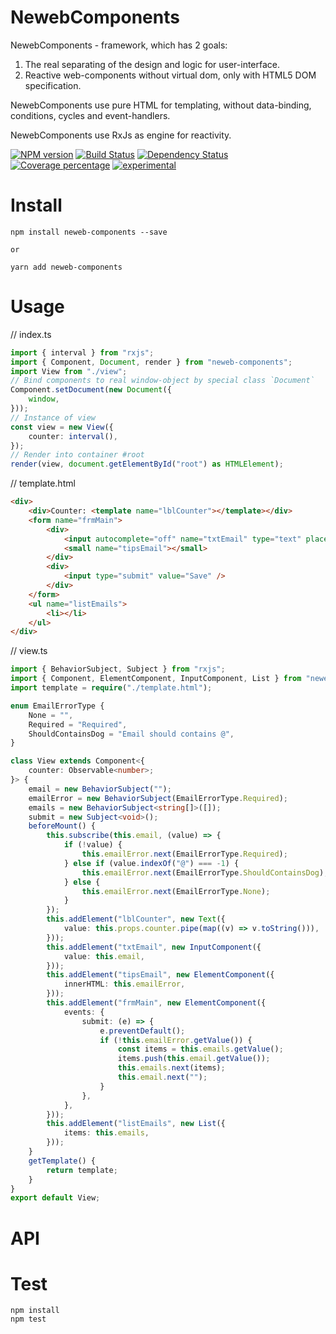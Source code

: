 # NewebComponents

NewebComponents - framework, which has 2 goals:

1. The real separating of the design and logic for user-interface.
2. Reactive web-components without virtual dom, only with HTML5 DOM specification.

NewebComponents use pure HTML for templating, without data-binding, conditions, cycles and event-handlers.

NewebComponents use RxJs as engine for reactivity.

[![NPM version][npm-image]][npm-url] [![Build Status][travis-image]][travis-url] [![Dependency Status][daviddm-image]][daviddm-url] [![Coverage percentage][coveralls-image]][coveralls-url]
[![experimental](http://badges.github.io/stability-badges/dist/experimental.svg)](http://github.com/badges/stability-badges)

# Install

    npm install neweb-components --save

    or

    yarn add neweb-components

# Usage

// index.ts

```typescript
import { interval } from "rxjs";
import { Component, Document, render } from "neweb-components";
import View from "./view";
// Bind components to real window-object by special class `Document`
Component.setDocument(new Document({
    window,
}));
// Instance of view
const view = new View({
    counter: interval(),
});
// Render into container #root
render(view, document.getElementById("root") as HTMLElement);
```

// template.html

```html
<div>
    <div>Counter: <template name="lblCounter"></template></div>
    <form name="frmMain">
        <div>
            <input autocomplete="off" name="txtEmail" type="text" placeholder="Type email" />
            <small name="tipsEmail"></small>
        </div>
        <div>
            <input type="submit" value="Save" />
        </div>
    </form>
    <ul name="listEmails">
        <li></li>
    </ul>
</div>
```

// view.ts

```typescript
import { BehaviorSubject, Subject } from "rxjs";
import { Component, ElementComponent, InputComponent, List } from "neweb-components";
import template = require("./template.html");

enum EmailErrorType {
    None = "",
    Required = "Required",
    ShouldContainsDog = "Email should contains @",
}

class View extends Component<{
    counter: Observable<number>;
}> {
    email = new BehaviorSubject("");
    emailError = new BehaviorSubject(EmailErrorType.Required);
    emails = new BehaviorSubject<string[]>([]);
    submit = new Subject<void>();
    beforeMount() {
        this.subscribe(this.email, (value) => {
            if (!value) {
                this.emailError.next(EmailErrorType.Required);
            } else if (value.indexOf("@") === -1) {
                this.emailError.next(EmailErrorType.ShouldContainsDog);
            } else {
                this.emailError.next(EmailErrorType.None);
            }
        });
        this.addElement("lblCounter", new Text({
            value: this.props.counter.pipe(map((v) => v.toString())),
        }));
        this.addElement("txtEmail", new InputComponent({
            value: this.email,
        }));
        this.addElement("tipsEmail", new ElementComponent({
            innerHTML: this.emailError,
        }));
        this.addElement("frmMain", new ElementComponent({
            events: {
                submit: (e) => {
                    e.preventDefault();
                    if (!this.emailError.getValue()) {
                        const items = this.emails.getValue();
                        items.push(this.email.getValue());
                        this.emails.next(items);
                        this.email.next("");
                    }
                },
            },
        }));
        this.addElement("listEmails", new List({
            items: this.emails,
        }));
    }
    getTemplate() {
        return template;
    }
}
export default View;

```

# API



# Test

    npm install
    npm test

[npm-image]: https://badge.fury.io/js/neweb-components.svg
[npm-url]: https://npmjs.org/package/neweb-components
[travis-image]: https://travis-ci.org/newebio/neweb-components.svg?branch=master
[travis-url]: https://travis-ci.org/newebio/neweb-components
[daviddm-image]: https://david-dm.org/newebio/neweb-components.svg?theme=shields.io
[daviddm-url]: https://david-dm.org/newebio/neweb-components
[coveralls-image]: https://coveralls.io/repos/newebio/neweb-components/badge.svg
[coveralls-url]: https://coveralls.io/r/newebio/neweb-components